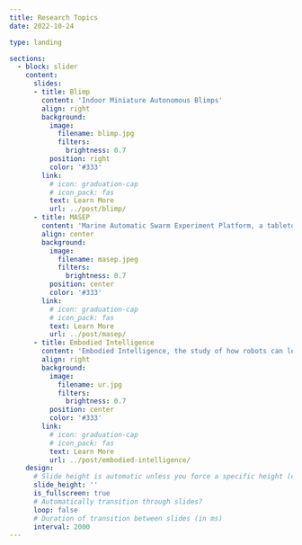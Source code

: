 ```yaml
---
title: Research Topics
date: 2022-10-24

type: landing

sections:
  - block: slider
    content:
      slides:
      - title: Blimp
        content: 'Indoor Miniature Autonomous Blimps'
        align: right
        background:
          image:
            filename: blimp.jpg
            filters:
              brightness: 0.7
          position: right
          color: '#333'
        link:
          # icon: graduation-cap
          # icon_pack: fas
          text: Learn More
          url: ../post/blimp/
      - title: MASEP
        content: 'Marine Automatic Swarm Experiment Platform, a tabletop-sized, marine swarm robotics testbed'
        align: center
        background:
          image:
            filename: masep.jpeg
            filters:
              brightness: 0.7
          position: center
          color: '#333'
        link:
          # icon: graduation-cap
          # icon_pack: fas
          text: Learn More
          url: ../post/masep/
      - title: Embodied Intelligence
        content: 'Embodied Intelligence, the study of how robots can learn and act like humans'
        align: right
        background:
          image:
            filename: ur.jpg
            filters:
              brightness: 0.7
          position: center
          color: '#333'
        link:
          # icon: graduation-cap
          # icon_pack: fas
          text: Learn More
          url: ../post/embodied-intelligence/
    design:
      # Slide height is automatic unless you force a specific height (e.g. '400px')
      slide_height: ''
      is_fullscreen: true
      # Automatically transition through slides?
      loop: false
      # Duration of transition between slides (in ms)
      interval: 2000
---
```

